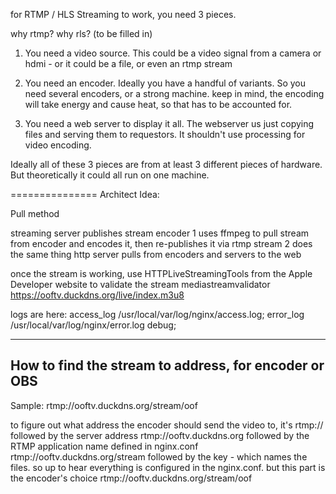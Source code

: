 for RTMP / HLS Streaming to work, you need 3 pieces.

why rtmp? why rls? (to be filled in)

1) You need a video source. This could be a video signal from a camera or hdmi - or it could be a file, or even an rtmp stream

2) You need an encoder. Ideally you have a handful of variants. So you need several encoders, or a strong machine. keep in mind, the encoding will take energy and cause heat, so that has to be accounted for.

3) You need a web server to display it all. The webserver us just copying files and serving them to requestors. It shouldn't use processing for video encoding.

Ideally all of these 3 pieces are from at least 3 different pieces of hardware. But theoretically it could all run on one machine.

===============
Architect Idea:

Pull method


streaming server publishes stream
encoder 1 uses ffmpeg to pull stream from encoder and encodes it, then re-publishes it via rtmp
stream 2 does the same thing
http server pulls from encoders and servers to the web






once the stream is working, use HTTPLiveStreamingTools from the Apple Developer website to validate the stream
mediastreamvalidator https://ooftv.duckdns.org/live/index.m3u8

logs are here:
access_log /usr/local/var/log/nginx/access.log;
      error_log  /usr/local/var/log/nginx/error.log debug;


-----------------------------
How to find the stream to address, for encoder or OBS
------------------------------

Sample:
rtmp://ooftv.duckdns.org/stream/oof

to figure out what address the encoder should send the video to, it's
rtmp://
followed by the server address
rtmp://ooftv.duckdns.org
followed by the RTMP application name defined in nginx.conf
rtmp://ooftv.duckdns.org/stream
followed by the key - which names the files. so up to hear everything is configured in the nginx.conf. but this part is the encoder's choice
rtmp://ooftv.duckdns.org/stream/oof
